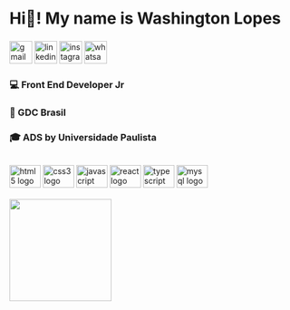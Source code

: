 <h1 align="left"> Hi👋! My name is Washington Lopes

###

<div align="left">
  <a href="mailto:washingtonlopes2003@gmail.com"><img src="https://img.shields.io/static/v1?message=Gmail&logo=gmail&label=&color=D14836&logoColor=white&labelColor=&style=for-the-badge" height="40" alt="gmail logo"/></a>
  <a href="https://www.linkedin.com/in/washingtonlopess/"><img src="https://img.shields.io/static/v1?message=LinkedIn&logo=linkedin&label=&color=0077B5&logoColor=white&labelColor=&style=for-the-badge" height="40" alt="linkedin logo"/></a>
  <a href="https://www.instagram.com/washingtonlopesss/"><img src="https://img.shields.io/static/v1?message=Instagram&logo=instagram&label=&color=E4405F&logoColor=white&labelColor=&style=for-the-badge" height="40" alt="instagram logo"/></a>
  <a href="https://wa.me/5511912556446"><img src="https://img.shields.io/static/v1?message=Whatsapp&logo=whatsapp&label=&color=25D366&logoColor=white&labelColor=&style=for-the-badge" height="40" alt="whatsapp logo"/></a>
</div>

### 💻 Front End Developer Jr

### 💼 GDC Brasil

### 🎓 ADS by Universidade Paulista
  
<br>
  
<div>
  <img src="https://cdn.jsdelivr.net/gh/devicons/devicon/icons/html5/html5-original.svg" height="40" width="55" alt="html5 logo"  />
  <img src="https://cdn.jsdelivr.net/gh/devicons/devicon/icons/css3/css3-original.svg" height="40" width="55" alt="css3 logo"  />
  <img src="https://cdn.jsdelivr.net/gh/devicons/devicon/icons/javascript/javascript-original.svg" height="40" width="55" alt="javascript logo"  />
  <img src="https://cdn.jsdelivr.net/gh/devicons/devicon/icons/react/react-original.svg" height="40" width="55" alt="react logo"  />
  <img src="https://cdn.jsdelivr.net/gh/devicons/devicon/icons/typescript/typescript-original.svg" height="40" width="55" alt="typescript logo"  />
  <img src="https://cdn.jsdelivr.net/gh/devicons/devicon/icons/mysql/mysql-original.svg" height="40" width="55" alt="mysql logo"  />
</div>

<br>

<div align="left">
  <a href="https://github.com/washingtonlopesss">
  <img height="180em" src="https://github-readme-stats.vercel.app/api?username=washingtonlopesss&show_icons=true&theme=radical&include_all_commits=true&count_private=true"/>
</div>
